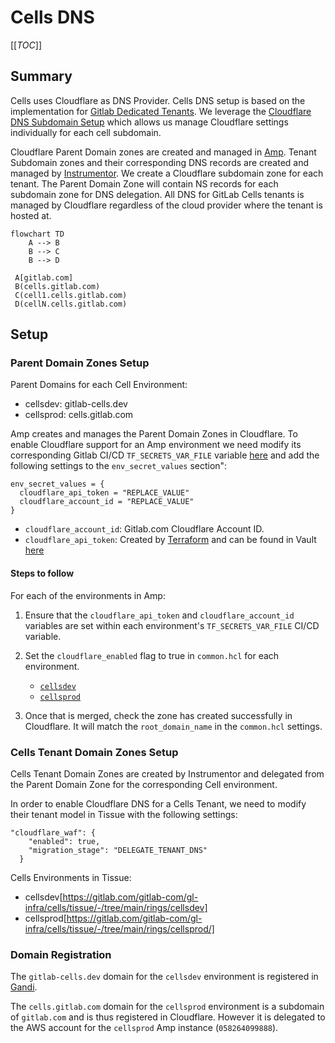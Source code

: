 # Cells DNS

[[_TOC_]]

## Summary

Cells uses Cloudflare as DNS Provider. Cells DNS setup is based on the implementation for [Gitlab Dedicated Tenants](https://gitlab.com/gitlab-com/gl-infra/gitlab-dedicated/team/-/blob/main/architecture/blueprints/cloudflare_waf.md#1-gitlab-dedicated-dns-setup). We leverage the [Cloudflare DNS Subdomain Setup](https://developers.cloudflare.com/dns/zone-setups/subdomain-setup/) which allows us manage Cloudflare settings individually for each cell subdomain.

Cloudflare Parent Domain zones are created and managed in [Amp](https://gitlab.com/gitlab-com/gl-infra/gitlab-dedicated/amp). Tenant Subdomain zones and their corresponding DNS records are created and managed by [Instrumentor](https://gitlab.com/gitlab-com/gl-infra/gitlab-dedicated/instrumentor). We create a Cloudflare subdomain zone for each tenant. The Parent Domain Zone will contain NS records for each subdomain zone for DNS delegation. All DNS for GitLab Cells tenants is managed by Cloudflare regardless of the cloud provider where the tenant is hosted at.

```mermaid
flowchart TD
    A --> B
    B --> C
    B --> D

 A[gitlab.com]
 B(cells.gitlab.com)
 C(cell1.cells.gitlab.com)
 D(cellN.cells.gitlab.com)
```

## Setup

### Parent Domain Zones Setup

Parent Domains for each Cell Environment:

- cellsdev: gitlab-cells.dev
- cellsprod: cells.gitlab.com

Amp creates and manages the Parent Domain Zones in Cloudflare. To enable Cloudflare support for an Amp environment we need modify its corresponding Gitlab CI/CD `TF_SECRETS_VAR_FILE` variable [here](https://gitlab.com/gitlab-com/gl-infra/gitlab-dedicated/amp/-/settings/ci_cd#js-cicd-variables-settings) and add the following settings to the `env_secret_values` section":

```
env_secret_values = {
  cloudflare_api_token = "REPLACE_VALUE"
  cloudflare_account_id = "REPLACE_VALUE"
}
```

- `cloudflare_account_id`: Gitlab.com Cloudflare Account ID.
- `cloudflare_api_token`: Created by [Terraform](https://ops.gitlab.net/gitlab-com/gl-infra/config-mgmt/-/blob/main/environments/cloudflare/api_tokens.tf#L61) and can be found in Vault [here](https://vault.gitlab.net/ui/vault/secrets/ci/kv/ops-gitlab-net%2Fgitlab-com%2Fgl-infra%2Fconfig-mgmt%2Fcloudflare%2Foutputs%2Fcloudflare_gitlab_cellsdev_amp_token)

#### Steps to follow

For each of the environments in Amp:

1. Ensure that the `cloudflare_api_token` and `cloudflare_account_id` variables are set within each environment's `TF_SECRETS_VAR_FILE` CI/CD variable.

1. Set the `cloudflare_enabled` flag to true in `common.hcl` for each environment.
   - [`cellsdev`](https://gitlab.com/gitlab-com/gl-infra/gitlab-dedicated/amp/-/blob/main/environments/cellsdev/common.hcl)
   - [`cellsprod`](https://gitlab.com/gitlab-com/gl-infra/gitlab-dedicated/amp/-/blob/main/environments/cellsprod/common.hcl)
1. Once that is merged, check the zone has created successfully in Cloudflare. It will match the `root_domain_name` in the `common.hcl` settings.

### Cells Tenant Domain Zones Setup

Cells Tenant Domain Zones are created by Instrumentor and delegated from the Parent Domain Zone for the corresponding Cell environment.

In order to enable Cloudflare DNS for a Cells Tenant, we need to modify their tenant model in Tissue with the following settings:

```
"cloudflare_waf": {
    "enabled": true,
    "migration_stage": "DELEGATE_TENANT_DNS"
  }
```

Cells Environments in Tissue:

- cellsdev[https://gitlab.com/gitlab-com/gl-infra/cells/tissue/-/tree/main/rings/cellsdev]
- cellsprod[https://gitlab.com/gitlab-com/gl-infra/cells/tissue/-/tree/main/rings/cellsprod/]

### Domain Registration

The `gitlab-cells.dev` domain for the `cellsdev` environment is registered in [Gandi](https://admin.gandi.net/domain/4ec14596-4d5a-11e8-9fb1-00163ee24379/gitlab-cells.dev/nameservers).

The `cells.gitlab.com` domain for the `cellsprod` environment is a subdomain of `gitlab.com` and is thus registered in Cloudflare. However it is delegated to the AWS account for the `cellsprod` Amp instance (`058264099888`).
